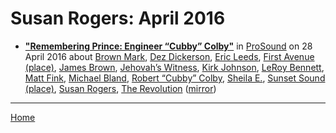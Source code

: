 # Susan Rogers: April 2016

 - [**"Remembering Prince: Engineer “Cubby” Colby"**](https://www.prosoundnetwork.com/business/remembering-prince-engineer-cubby-colby) in [ProSound](https://www.prosoundnetwork.com/) on 28 April 2016 about [Brown Mark](../../topics/brown-mark/index.md), [Dez Dickerson](../../topics/dez-dickerson/index.md), [Eric Leeds](../../topics/eric-leeds/index.md), [First Avenue (place)](../../topics/place/first-avenue/index.md), [James Brown](../../topics/james-brown/index.md), [Jehovah’s Witness](../../topics/jehovah-s-witness/index.md), [Kirk Johnson](../../topics/kirk-johnson/index.md), [LeRoy Bennett](../../topics/leroy-bennett/index.md), [Matt Fink](../../topics/matt-fink/index.md), [Michael Bland](../../topics/michael-bland/index.md), [Robert “Cubby” Colby](../../topics/robert-cubby-colby/index.md), [Sheila E.](../../topics/sheila-e/index.md), [Sunset Sound (place)](../../topics/place/sunset-sound/index.md), [Susan Rogers](../../topics/susan-rogers/index.md), [The Revolution](../../topics/the-revolution/index.md) ([mirror](https://web.archive.org/web/*/https://www.prosoundnetwork.com/business/remembering-prince-engineer-cubby-colby))

----

[Home](./)
